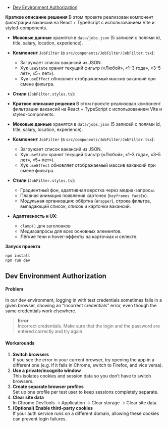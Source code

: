 - [Dev Environment Authorization](#dev-environment-authorization)

**Краткое описание решения**
В этом проекте реализован компонент фильтрации вакансий на React + TypeScript с использованием Vite и styled-components.

* **Моковые данные** хранятся в `data/jobs.json` (5 записей с полями id, title, salary, location, experience).
* **Компонент** `JobFilter` (в `src/components/JobFilter/JobFilter.tsx`):

  * Загружает список вакансий из JSON.
  * Хук `useState` хранит текущий фильтр («Любой», «1–3 года», «3–5 лет», «5+ лет»).
  * Хук `useEffect` обновляет отображаемый массив вакансий при смене фильтра.

* **Стили** (`JobFilter.styles.ts`):

* **Краткое описание решения**
В этом проекте реализован компонент фильтрации вакансий на React + TypeScript с использованием Vite и styled-components.

* **Моковые данные** хранятся в `data/jobs.json` (5 записей с полями id, title, salary, location, experience).
* **Компонент** `JobFilter` (в `src/components/JobFilter/JobFilter.tsx`):

  * Загружает список вакансий из JSON.
  * Хук `useState` хранит текущий фильтр («Любой», «1–3 года», «3–5 лет», «5+ лет»).
  * Хук `useEffect` обновляет отображаемый массив вакансий при смене фильтра.

* **Стили** (`JobFilter.styles.ts`):

  * Градиентный фон, адаптивная верстка через медиа-запросы.
  * Плавная анимация появления карточек (`keyframes fadeIn`).
  * Модульная организация: обёртка (`Wrapper`), строка фильтра, выпадающий список, список и карточки вакансий.

* **Адаптивность и UX**:

  * `clamp()` для заголовков 
  * Медиазапросы для всех основных элементов.
  * Лёгкие тени и hover-эффекты на карточках и селекте.

**Запуск проекта**

```bash
npm install  
npm run dev   
```

## Dev Environment Authorization

#### Problem
In our dev environment, logging in with test credentials sometimes fails in a given browser, showing an “Incorrect credentials” error, even though the same credentials work elsewhere.

> **Error**  
> Incorrect credentials. Make sure that the login and the password are entered correctly and try again.

#### Workarounds
1. **Switch browsers**  
   If you see the error in your current browser, try opening the app in a different one (e.g. if it fails in Chrome, switch to Firefox, and vice versa).  
2. **Use a private/incognito window**  
   This isolates cookies and session data so you don’t have to switch browsers.  
3. **Create separate browser profiles**  
   Set up one profile per test user to keep sessions completely separate.  
4. **Clear site data**  
   In Chrome DevTools → Application → Clear storage → Clear site data.  
5. **(Optional) Enable third-party cookies**  
   If your auth service runs on a different domain, allowing these cookies can prevent login failures.
